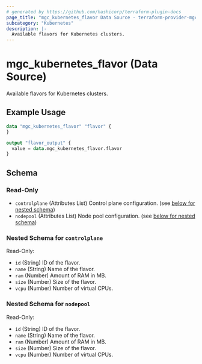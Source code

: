 ```yaml
---
# generated by https://github.com/hashicorp/terraform-plugin-docs
page_title: "mgc_kubernetes_flavor Data Source - terraform-provider-mgc"
subcategory: "Kubernetes"
description: |-
  Available flavors for Kubernetes clusters.
---
```


# mgc_kubernetes_flavor (Data Source)

Available flavors for Kubernetes clusters.

## Example Usage

```terraform
data "mgc_kubernetes_flavor" "flavor" {
}

output "flavor_output" {
  value = data.mgc_kubernetes_flavor.flavor
}
```

<!-- schema generated by tfplugindocs -->
## Schema

### Read-Only

- `controlplane` (Attributes List) Control plane configuration. (see [below for nested schema](#nestedatt--controlplane))
- `nodepool` (Attributes List) Node pool configuration. (see [below for nested schema](#nestedatt--nodepool))

<a id="nestedatt--controlplane"></a>
### Nested Schema for `controlplane`

Read-Only:

- `id` (String) ID of the flavor.
- `name` (String) Name of the flavor.
- `ram` (Number) Amount of RAM in MB.
- `size` (Number) Size of the flavor.
- `vcpu` (Number) Number of virtual CPUs.


<a id="nestedatt--nodepool"></a>
### Nested Schema for `nodepool`

Read-Only:

- `id` (String) ID of the flavor.
- `name` (String) Name of the flavor.
- `ram` (Number) Amount of RAM in MB.
- `size` (Number) Size of the flavor.
- `vcpu` (Number) Number of virtual CPUs.
